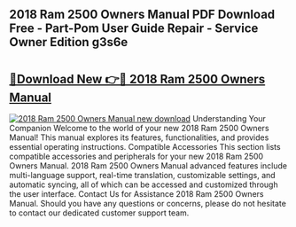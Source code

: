 ## 2018 Ram 2500 Owners Manual PDF Download Free - Part-Pom User Guide Repair - Service Owner Edition g3s6e

# <h2><a href="http://bc29124.oget.top/?id=2018+Ram+2500+Owners+Manual">🔗Download New 👉🔴 2018 Ram 2500 Owners Manual</a></h2>

[![2018 Ram 2500 Owners Manual new download](https://i.imgur.com/5g1atiW.png)](http://bc29124.oget.top/?id=2018+Ram+2500+Owners+Manual)
Understanding Your Companion Welcome to the world of your new 2018 Ram 2500 Owners Manual! This manual explores its features, functionalities, and provides essential operating instructions. Compatible Accessories This section lists compatible accessories and peripherals for your new 2018 Ram 2500 Owners Manual. 2018 Ram 2500 Owners Manual advanced features include multi-language support, real-time translation, customizable settings, and automatic syncing, all of which can be accessed and customized through the user interface. Contact Us for Assistance 2018 Ram 2500 Owners Manual. Should you have any questions or concerns, please do not hesitate to contact our dedicated customer support team.
